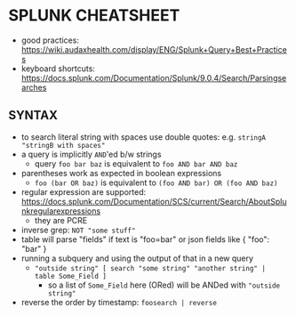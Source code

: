 # SPLUNK CHEATSHEET
- good practices: https://wiki.audaxhealth.com/display/ENG/Splunk+Query+Best+Practices
- keyboard shortcuts: https://docs.splunk.com/Documentation/Splunk/9.0.4/Search/Parsingsearches

## SYNTAX
- to search literal string with spaces use double quotes: e.g. `stringA "stringB with spaces"`
- a query is implicitly `AND`'ed b/w strings
    - query `foo bar baz` is equivalent to `foo AND bar AND baz`
- parentheses work as expected in boolean expressions
    - `foo (bar OR baz)` is equivalent to `(foo AND bar) OR (foo AND baz)`
- regular expression are supported: https://docs.splunk.com/Documentation/SCS/current/Search/AboutSplunkregularexpressions
    - they are PCRE
- inverse grep: `NOT "some stuff"`
- table will parse "fields" if text is "foo=bar" or json fields like { "foo": "bar" }
- running a subquery and using the output of that in a new query
    - `"outside string" [ search "some string" "another string" | table Some_Field ]`
        - so a list of `Some_Field` here (ORed) will be ANDed with `"outside string"`
- reverse the order by timestamp: `foosearch | reverse`
